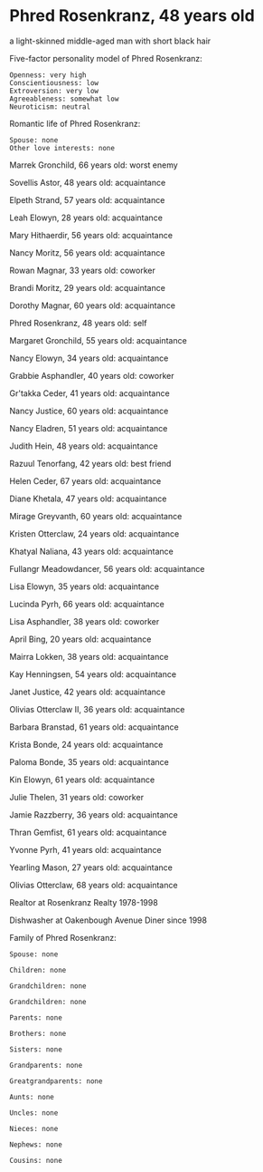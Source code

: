 # Phred Rosenkranz, 48 years old
a light-skinned middle-aged man with short black hair

Five-factor personality model of Phred Rosenkranz:

	Openness: very high
	Conscientiousness: low
	Extroversion: very low
	Agreeableness: somewhat low
	Neuroticism: neutral


Romantic life of Phred Rosenkranz:

	Spouse: none
	Other love interests: none

Marrek Gronchild, 66 years old: worst enemy

Sovellis Astor, 48 years old: acquaintance

Elpeth Strand, 57 years old: acquaintance

Leah Elowyn, 28 years old: acquaintance

Mary Hithaerdir, 56 years old: acquaintance

Nancy Moritz, 56 years old: acquaintance

Rowan Magnar, 33 years old: coworker

Brandi Moritz, 29 years old: acquaintance

Dorothy Magnar, 60 years old: acquaintance

Phred Rosenkranz, 48 years old: self

Margaret Gronchild, 55 years old: acquaintance

Nancy Elowyn, 34 years old: acquaintance

Grabbie Asphandler, 40 years old: coworker

Gr'takka Ceder, 41 years old: acquaintance

Nancy Justice, 60 years old: acquaintance

Nancy Eladren, 51 years old: acquaintance

Judith Hein, 48 years old: acquaintance

Razuul Tenorfang, 42 years old: best friend

Helen Ceder, 67 years old: acquaintance

Diane Khetala, 47 years old: acquaintance

Mirage Greyvanth, 60 years old: acquaintance

Kristen Otterclaw, 24 years old: acquaintance

Khatyal Naliana, 43 years old: acquaintance

Fullangr Meadowdancer, 56 years old: acquaintance

Lisa Elowyn, 35 years old: acquaintance

Lucinda Pyrh, 66 years old: acquaintance

Lisa Asphandler, 38 years old: coworker

April Bing, 20 years old: acquaintance

Mairra Lokken, 38 years old: acquaintance

Kay Henningsen, 54 years old: acquaintance

Janet Justice, 42 years old: acquaintance

Olivias Otterclaw II, 36 years old: acquaintance

Barbara Branstad, 61 years old: acquaintance

Krista Bonde, 24 years old: acquaintance

Paloma Bonde, 35 years old: acquaintance

Kin Elowyn, 61 years old: acquaintance

Julie Thelen, 31 years old: coworker

Jamie Razzberry, 36 years old: acquaintance

Thran Gemfist, 61 years old: acquaintance

Yvonne Pyrh, 41 years old: acquaintance

Yearling Mason, 27 years old: acquaintance

Olivias Otterclaw, 68 years old: acquaintance

Realtor at Rosenkranz Realty 1978-1998

Dishwasher at Oakenbough Avenue Diner since 1998


Family of Phred Rosenkranz:

	Spouse: none

	Children: none

	Grandchildren: none

	Grandchildren: none

	Parents: none

	Brothers: none

	Sisters: none

	Grandparents: none

	Greatgrandparents: none

	Aunts: none

	Uncles: none

	Nieces: none

	Nephews: none

	Cousins: none

